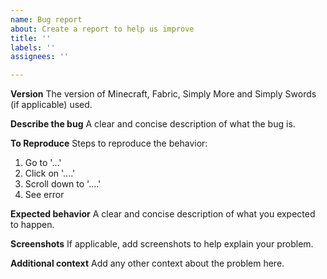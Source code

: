 ```yaml
---
name: Bug report
about: Create a report to help us improve
title: ''
labels: ''
assignees: ''

---
```


**Version**
The version of Minecraft, Fabric, Simply More and Simply Swords (if applicable) used.

**Describe the bug**
A clear and concise description of what the bug is.

**To Reproduce**
Steps to reproduce the behavior:
1. Go to '...'
2. Click on '....'
3. Scroll down to '....'
4. See error

**Expected behavior**
A clear and concise description of what you expected to happen.

**Screenshots**
If applicable, add screenshots to help explain your problem.

**Additional context**
Add any other context about the problem here.

